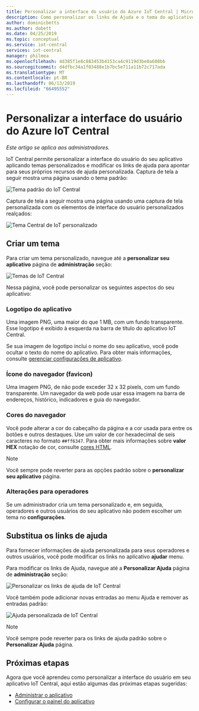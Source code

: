 ```yaml
---
title: Personalizar a interface do usuário do Azure IoT Central | Microsoft Docs
description: Como personalizar os links de Ajuda e o tema do aplicativo do Azure IoT central
author: dominicbetts
ms.author: dobett
ms.date: 04/25/2019
ms.topic: conceptual
ms.service: iot-central
services: iot-central
manager: philmea
ms.openlocfilehash: 4d385f1e8c883453b4153ca4c9119d3be0a608bb
ms.sourcegitcommit: d4dfbc34a1f03488e1b7bc5e711a11b72c717ada
ms.translationtype: MT
ms.contentlocale: pt-BR
ms.lasthandoff: 06/13/2019
ms.locfileid: "66495552"
---
```

# <a name="customize-the-azure-iot-central-ui"></a>Personalizar a interface do usuário do Azure IoT Central 

*Este artigo se aplica aos administradores.*

IoT Central permite personalizar a interface do usuário do seu aplicativo aplicando temas personalizados e modificar os links de ajuda para apontar para seus próprios recursos de ajuda personalizada. Captura de tela a seguir mostra uma página usando o tema padrão:

![Tema padrão do IoT Central](./media/howto-customize-ui/standard-ui.png)

Captura de tela a seguir mostra uma página usando uma captura de tela personalizada com os elementos de interface do usuário personalizados realçados:

![Tema Central de IoT personalizado](./media/howto-customize-ui/themed-ui.png)

## <a name="create-theme"></a>Criar um tema

Para criar um tema personalizado, navegue até a **personalizar seu aplicativo** página de **administração** seção:

![Temas de IoT Central](./media/howto-customize-ui/themes.png)

Nessa página, você pode personalizar os seguintes aspectos do seu aplicativo:

### <a name="application-logo"></a>Logotipo do aplicativo

Uma imagem PNG, uma maior do que 1 MB, com um fundo transparente. Esse logotipo é exibido à esquerda na barra de título do aplicativo IoT Central.

Se sua imagem de logotipo inclui o nome do seu aplicativo, você pode ocultar o texto do nome do aplicativo. Para obter mais informações, consulte [gerenciar configurações de aplicativo](./howto-administer.md#manage-application-settings).

### <a name="browser-icon-favicon"></a>Ícone do navegador (favicon)

Uma imagem PNG, de não pode exceder 32 x 32 pixels, com um fundo transparente. Um navegador da web pode usar essa imagem na barra de endereços, histórico, indicadores e guia do navegador.

### <a name="browser-colors"></a>Cores do navegador

Você pode alterar a cor do cabeçalho da página e a cor usada para entre os botões e outros destaques. Use um valor de cor hexadecimal de seis caracteres no formato `##ff6347`. Para obter mais informações sobre **valor HEX** notação de cor, consulte [cores HTML](https://www.w3schools.com/html/html_colors.asp).

> [!NOTE]
> Você sempre pode reverter para as opções padrão sobre o **personalizar seu aplicativo** página.

### <a name="changes-for-operators"></a>Alterações para operadores

Se um administrador cria um tema personalizado e, em seguida, operadores e outros usuários do seu aplicativo não podem escolher um tema no **configurações**.

## <a name="replace-help-links"></a>Substitua os links de ajuda

Para fornecer informações de ajuda personalizada para seus operadores e outros usuários, você pode modificar os links no aplicativo **ajudar** menu.

Para modificar os links de Ajuda, navegue até a **Personalizar Ajuda** página de **administração** seção:

![Personalizar os links de ajuda de IoT Central](./media/howto-customize-ui/help-links.png)

Você também pode adicionar novas entradas ao menu Ajuda e remover as entradas padrão:

![Ajuda personalizada de IoT Central](./media/howto-customize-ui/custom-help.png)

> [!NOTE]
> Você sempre pode reverter para os links de ajuda padrão sobre o **Personalizar Ajuda** página.

## <a name="next-steps"></a>Próximas etapas

Agora que você aprendeu como personalizar a interface do usuário em seu aplicativo IoT Central, aqui estão algumas das próximas etapas sugeridas:

- [Administrar o aplicativo](./howto-administer.md)
- [Configurar o painel do aplicativo](./howto-configure-homepage.md)